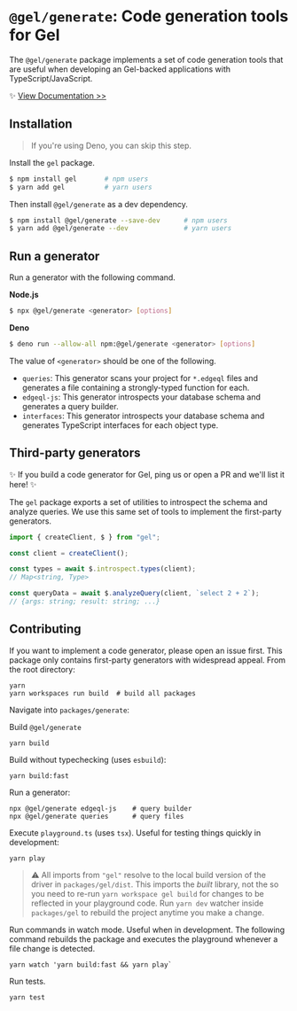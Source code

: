 # `@gel/generate`: Code generation tools for Gel

The `@gel/generate` package implements a set of code generation tools that are useful when developing an Gel-backed applications with TypeScript/JavaScript.

✨ [View Documentation >>](https://www.geldata.com/docs/clients/js/generation)

## Installation

> If you're using Deno, you can skip this step.

Install the `gel` package.

```bash
$ npm install gel       # npm users
$ yarn add gel          # yarn users
```

Then install `@gel/generate` as a dev dependency.

```bash
$ npm install @gel/generate --save-dev      # npm users
$ yarn add @gel/generate --dev              # yarn users
```

## Run a generator

Run a generator with the following command.

**Node.js**

```bash
$ npx @gel/generate <generator> [options]
```

**Deno**

```bash
$ deno run --allow-all npm:@gel/generate <generator> [options]
```

The value of `<generator>` should be one of the following.

- `queries`: This generator scans your project for `*.edgeql` files and generates a file containing a strongly-typed function for each.
- `edgeql-js`: This generator introspects your database schema and generates a query builder.
- `interfaces`: This generator introspects your database schema and generates TypeScript interfaces for each object type.

## Third-party generators

✨ If you build a code generator for Gel, ping us or open a PR and we'll list it here! ✨

The `gel` package exports a set of utilities to introspect the schema and analyze queries. We use this same set of tools to implement the first-party generators.

```ts
import { createClient, $ } from "gel";

const client = createClient();

const types = await $.introspect.types(client);
// Map<string, Type>

const queryData = await $.analyzeQuery(client, `select 2 + 2`);
// {args: string; result: string; ...}
```

## Contributing

If you want to implement a code generator, please open an issue first. This package only contains first-party generators with widespread appeal. From the root directory:

```
yarn
yarn workspaces run build  # build all packages
```

Navigate into `packages/generate`:

Build `@gel/generate`

```
yarn build
```

Build without typechecking (uses `esbuild`):

```
yarn build:fast
```

Run a generator:

```
npx @gel/generate edgeql-js    # query builder
npx @gel/generate queries      # query files
```

Execute `playground.ts` (uses `tsx`). Useful for testing things quickly in development:

```
yarn play
```

> ⚠️ All imports from `"gel"` resolve to the local build version of the driver in `packages/gel/dist`. This imports the _built_ library, not the so you need to re-run `yarn workspace gel build` for changes to be reflected in your playground code. Run `yarn dev` watcher inside `packages/gel` to rebuild the project anytime you make a change.

Run commands in watch mode. Useful when in development. The following command rebuilds the package and executes the playground whenever a file change is detected.

```
yarn watch 'yarn build:fast && yarn play`
```

Run tests.

```
yarn test
```
